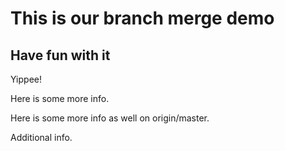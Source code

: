 # This is our branch merge demo 

## Have fun with it 

Yippee! 

Here is some more info.

Here is some more info as well on origin/master.

Additional info.
